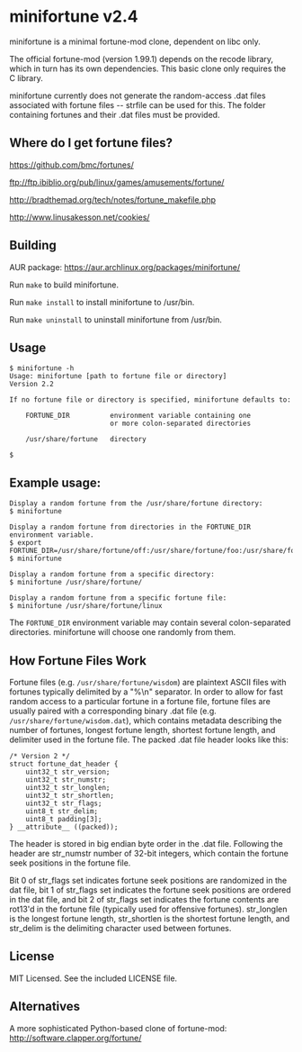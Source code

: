 # minifortune v2.4

minifortune is a minimal fortune-mod clone, dependent on libc only.

The official fortune-mod (version 1.99.1) depends on the recode library, which in turn has its own dependencies. This basic clone only requires the C library.

minifortune currently does not generate the random-access .dat files associated with fortune files -- strfile can be used for this. The folder containing fortunes and their .dat files must be provided.

## Where do I get fortune files?

<https://github.com/bmc/fortunes/>

<ftp://ftp.ibiblio.org/pub/linux/games/amusements/fortune/>

<http://bradthemad.org/tech/notes/fortune_makefile.php>

<http://www.linusakesson.net/cookies/>

## Building

AUR package: <https://aur.archlinux.org/packages/minifortune/>

Run `make` to build minifortune.

Run `make install` to install minifortune to /usr/bin.

Run `make uninstall` to uninstall minifortune from /usr/bin.

## Usage

    $ minifortune -h
    Usage: minifortune [path to fortune file or directory]
    Version 2.2
    
    If no fortune file or directory is specified, minifortune defaults to:
    
        FORTUNE_DIR          environment variable containing one
                             or more colon-separated directories
    
        /usr/share/fortune   directory
    
    $


## Example usage:

    Display a random fortune from the /usr/share/fortune directory:
    $ minifortune

    Display a random fortune from directories in the FORTUNE_DIR environment variable.
    $ export FORTUNE_DIR=/usr/share/fortune/off:/usr/share/fortune/foo:/usr/share/fortune
    $ minifortune

    Display a random fortune from a specific directory:
    $ minifortune /usr/share/fortune/

    Display a random fortune from a specific fortune file:
    $ minifortune /usr/share/fortune/linux

The `FORTUNE_DIR` environment variable may contain several colon-separated directories.  minifortune will choose one randomly from them.

## How Fortune Files Work

Fortune files (e.g. `/usr/share/fortune/wisdom`) are plaintext ASCII files with fortunes typically delimited by a "%\n" separator. In order to allow for fast random access to a particular fortune in a fortune file, fortune files are usually paired with a corresponding binary .dat file (e.g.  `/usr/share/fortune/wisdom.dat`), which contains metadata describing the number of fortunes, longest fortune length, shortest fortune length, and delimiter used in the fortune file. The packed .dat file header looks like this:

    /* Version 2 */
    struct fortune_dat_header {
        uint32_t str_version;
        uint32_t str_numstr;
        uint32_t str_longlen;
        uint32_t str_shortlen;
        uint32_t str_flags;
        uint8_t str_delim;
        uint8_t padding[3];
    } __attribute__ ((packed));

The header is stored in big endian byte order in the .dat file. Following the header are str_numstr number of 32-bit integers, which contain the fortune seek positions in the fortune file.

Bit 0 of str_flags set indicates fortune seek positions are randomized in the dat file, bit 1 of str_flags set indicates the fortune seek positions are ordered in the dat file, and bit 2 of str_flags set indicates the fortune contents are rot13'd in the fortune file (typically used for offensive fortunes). str_longlen is the longest fortune length, str_shortlen is the shortest fortune length, and str_delim is the delimiting character used between fortunes.

## License

MIT Licensed. See the included LICENSE file.

## Alternatives

A more sophisticated Python-based clone of fortune-mod: http://software.clapper.org/fortune/

